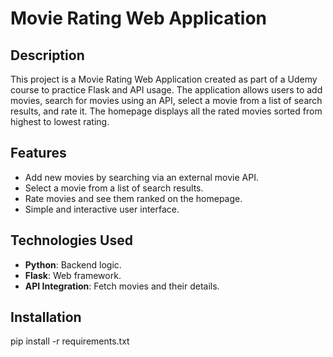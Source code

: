 # Movie Rating Web Application

## Description
This project is a Movie Rating Web Application created as part of a Udemy course to practice Flask and API usage.
 The application allows users to add movies, search for movies using an API, select a movie from a list of search results, and rate it. 
The homepage displays all the rated movies sorted from highest to lowest rating.

## Features
- Add new movies by searching via an external movie API.
- Select a movie from a list of search results.
- Rate movies and see them ranked on the homepage.
- Simple and interactive user interface.

## Technologies Used
- **Python**: Backend logic.
- **Flask**: Web framework.
- **API Integration**: Fetch movies and their details.

## Installation

pip install -r requirements.txt
